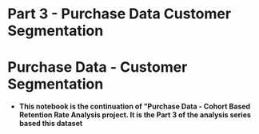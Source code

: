 # Part 3 - Purchase Data Customer Segmentation
# Purchase Data - Customer Segmentation

* **This notebook is the continuation of "Purchase Data - Cohort Based Retention Rate Analysis project. It is the Part 3 of the analysis series based this dataset**
 

